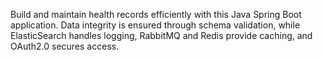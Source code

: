 Build and maintain health records efficiently with this Java Spring Boot application. Data integrity is ensured through schema validation, while ElasticSearch handles logging, RabbitMQ and Redis provide caching, and OAuth2.0 secures access.
